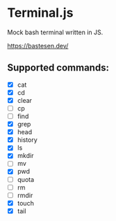 # Terminal.js

Mock bash terminal written in JS.

https://bastesen.dev/

## Supported commands:
- [x] cat
- [x] cd
- [x] clear
- [ ] cp
- [ ] find
- [x] grep
- [x] head
- [x] history
- [x] ls
- [x] mkdir
- [ ] mv
- [x] pwd
- [ ] quota
- [ ] rm
- [ ] rmdir
- [x] touch
- [x] tail